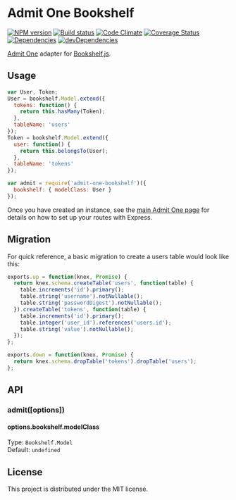 # Admit One Bookshelf

[![NPM version][npm-image]][npm-url] [![Build status][travis-image]][travis-url] [![Code Climate][codeclimate-image]][codeclimate-url] [![Coverage Status][coverage-image]][coverage-url] [![Dependencies][david-image]][david-url] [![devDependencies][david-dev-image]][david-dev-url]

[Admit One][admit-one] adapter for [Bookshelf.js][bookshelf].

## Usage

```javascript
var User, Token;
User = bookshelf.Model.extend({
  tokens: function() {
    return this.hasMany(Token);
  },
  tableName: 'users'
});
Token = bookshelf.Model.extend({
  user: function() {
    return this.belongsTo(User);
  },
  tableName: 'tokens'
});

var admit = require('admit-one-bookshelf')({
  bookshelf: { modelClass: User }
});
```

Once you have created an instance, see the [main Admit One page][admit-one] for
details on how to set up your routes with Express.

## Migration

For quick reference, a basic migration to create a users table would look like
this:

```javascript
exports.up = function(knex, Promise) {
  return knex.schema.createTable('users', function(table) {
    table.increments('id').primary();
    table.string('username').notNullable();
    table.string('passwordDigest').notNullable();
  }).createTable('tokens', function(table) {
    table.increments('id').primary();
    table.integer('user_id').references('users.id');
    table.string('value').notNullable();
  });
};

exports.down = function(knex, Promise) {
  return knex.schema.dropTable('tokens').dropTable('users');
};
```

## API

### admit([options])

#### options.bookshelf.modelClass

Type: `Bookshelf.Model`  
Default: `undefined`


## License

This project is distributed under the MIT license.


[travis-url]: http://travis-ci.org/wbyoung/admit-one-mongo
[travis-image]: https://secure.travis-ci.org/wbyoung/admit-one-mongo.png?branch=master
[npm-url]: https://npmjs.org/package/admit-one-mongo
[npm-image]: https://badge.fury.io/js/admit-one-mongo.png
[codeclimate-image]: https://codeclimate.com/github/wbyoung/admit-one-mongo.png
[codeclimate-url]: https://codeclimate.com/github/wbyoung/admit-one-mongo
[coverage-image]: https://coveralls.io/repos/wbyoung/admit-one-mongo/badge.png
[coverage-url]: https://coveralls.io/r/wbyoung/admit-one-mongo
[david-image]: https://david-dm.org/wbyoung/admit-one-mongo.png?theme=shields.io
[david-url]: https://david-dm.org/wbyoung/admit-one-mongo
[david-dev-image]: https://david-dm.org/wbyoung/admit-one-mongo/dev-status.png?theme=shields.io
[david-dev-url]: https://david-dm.org/wbyoung/admit-one-mongo#info=devDependencies

[admit-one]: https://github.com/wbyoung/admit-one
[bookshelf]: http://bookshelfjs.org/
